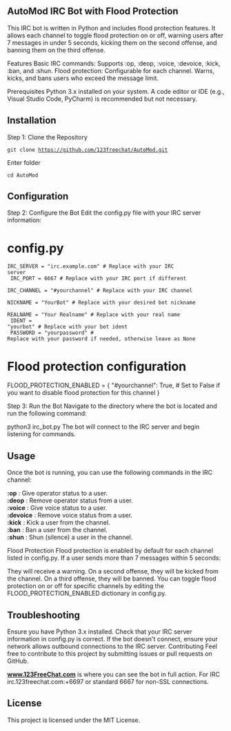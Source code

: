 AutoMod IRC Bot with Flood Protection
-
This IRC bot is written in Python and includes flood protection features. It allows each channel to toggle flood protection on or off, warning users after 7 messages in under 5 seconds, kicking them on the second offense, and banning them on the third offense.

Features
Basic IRC commands: Supports :op, :deop, :voice, :devoice, :kick, :ban, and :shun.
Flood protection: Configurable for each channel. Warns, kicks, and bans users who exceed the message limit.

Prerequisites
Python 3.x installed on your system.
A code editor or IDE (e.g., Visual Studio Code, PyCharm) is recommended but not necessary.


Installation
-
Step 1: Clone the Repository

<code>git clone https://github.com/123freechat/AutoMod.git</code>

Enter folder

<code>cd AutoMod</code>

Configuration
-
Step 2: Configure the Bot
Edit the config.py file with your IRC server information:

# config.py

<code>IRC_SERVER = "irc.example.com"  # Replace with your IRC server<br>
IRC_PORT = 6667  # Replace with your IRC port if different<br>
IRC_CHANNEL = "#yourchannel"  # Replace with your IRC channel<br>
NICKNAME = "YourBot"  # Replace with your desired bot nickname<br>
REALNAME = "Your Realname"  # Replace with your real name<br>
IDENT = "yourbot"  # Replace with your bot ident<br>
PASSWORD = "yourpassword"  # Replace with your password if needed, otherwise leave as None</code>

# Flood protection configuration
FLOOD_PROTECTION_ENABLED = {
    "#yourchannel": True,  # Set to False if you want to disable flood protection for this channel
}

Step 3: Run the Bot
Navigate to the directory where the bot is located and run the following command:

python3 irc_bot.py
The bot will connect to the IRC server and begin listening for commands.

Usage
-
Once the bot is running, you can use the following commands in the IRC channel:

<b>:op</b> <user>: Give operator status to a user.<br>
<b>:deop</b> <user>: Remove operator status from a user.<br>
<b>:voice</b> <user>: Give voice status to a user.<br>
<b>:devoice</b> <user>: Remove voice status from a user.<br>
<b>:kick</b> <user>: Kick a user from the channel.<br>
<b>:ban</b> <user>: Ban a user from the channel.<br>
<b>:shun</b> <user>: Shun (silence) a user in the channel.<br>

Flood Protection
Flood protection is enabled by default for each channel listed in config.py. If a user sends more than 7 messages within 5 seconds:

They will receive a warning.
On a second offense, they will be kicked from the channel.
On a third offense, they will be banned.
You can toggle flood protection on or off for specific channels by editing the FLOOD_PROTECTION_ENABLED dictionary in config.py.

Troubleshooting
-
Ensure you have Python 3.x installed.
Check that your IRC server information in config.py is correct.
If the bot doesn't connect, ensure your network allows outbound connections to the IRC server.
Contributing
Feel free to contribute to this project by submitting issues or pull requests on GitHub.

<a href="https://www.123freechat.com"><b>www.123FreeChat.com</b></a> is where you can see the bot in full action. For IRC irc.123freechat.com:+6697 or standard 6667 for non-SSL connections. 

License
-
This project is licensed under the MIT License.
